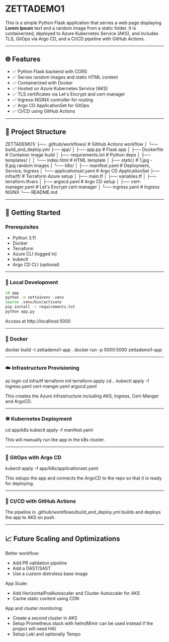 # ZETTADEMO1

This is a simple Python Flask application that serves a web page displaying **Lorem Ipsum** text and a random image from a static folder. It is containerized, deployed to Azure Kubernetes Service (AKS), and includes TLS, GitOps via Argo CD, and a CI/CD pipeline with GitHub Actions.

---

## 🌐 Features

- ✅ Python Flask backend with CORS
- ✅ Serves random images and static HTML content
- ✅ Containerized with Docker
- ✅ Hosted on Azure Kubernetes Service (AKS)
- ✅ TLS certificates via Let's Encrypt and cert-manager
- ✅ Ingress-NGINX controller for routing
- ✅ Argo CD ApplicationSet for GitOps
- ✅ CI/CD using GitHub Actions

---

## 📁 Project Structure

ZETTADEMO1/
├── .github/workflows/ # GitHub Actions workflow
│ └── build_and_deploy.yml
├── app/
│ ├── app.py # Flask app
│ ├── Dockerfile # Container image build
│ ├── requirements.txt # Python deps
│ ├── templates/
│ │ └── index.html # HTML template
│ ├── static/ # 1.jpg - 8.jpg random images
│ └── k8s/
│ ├── manifest.yaml # Deployment, Service, Ingress
│ └── applicationset.yaml # Argo CD ApplicationSet
├── infra/tf/ # Terraform Azure setup
│ ├── main.tf
│ ├── variables.tf
│ ├── terraform.tfvars
│ ├── argocd.yaml # Argo CD setup
│ ├── cert-manager.yaml # Let's Encrypt cert-manager
│ └── ingress.yaml # Ingress NGINX
└── README.md

---

## 🚀 Getting Started

### Prerequisites

- Python 3.11
- Docker
- Terraform
- Azure CLI (logged in)
- kubectl
- Argo CD CLI (optional)

---

### 🧪 Local Development

```bash
cd app
python -m zetta1venv .venv
source .venv/bin/activate
pip install -r requirements.txt
python app.py
```

Access at http://localhost:5000

---

### 🐳 Docker

docker build -t zettademo1-app .
docker run -p 5000:5000 zettademo1-app

---

### ☁️ Infrastructure Provisioning

az login
cd infra/tf
terraform init
terraform apply
cd ..
kubectl apply -f ingress.yaml cert-manger.yaml argocd.yaml

This creates the Azure infrastructure including AKS, Ingress, Cert-Manger and ArgoCD.

---

### ☸️ Kubernetes Deployment

cd app/k8s
kubectl apply -f manifest.yaml

This will manually run the app in the k8s cluster.

---

### 🤖 GitOps with Argo CD

kubectl apply -f app/k8s/applicationset.yaml

This setups the app and connects the ArgoCD to the repo so that it is ready for deploying.

---

### 🔁 CI/CD with GitHub Actions

The pipeline in .github/workflows/build_and_deploy.yml builds and deploys the app to AKS on push.

---

## 📈 Future Scaling and Optimizations

Better workflow:
- Add PR validation pipeline
- Add a DAST/SAST
- Use a custom distroless base image

App Scale:
- Add HorizontalPodAutoscaler and Cluster Autoscaler for AKS
- Cache static content using CDN

App and cluster monitoring:
- Create a second cluster in AKS
- Setup Prometheus stack with helm(Mimir can be used instead if the project will need HA)
- Setup Loki and optionally Tempo
